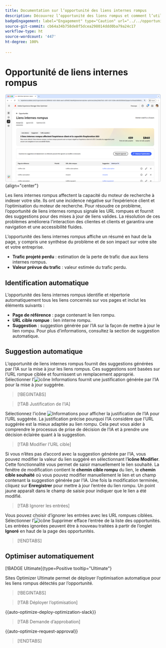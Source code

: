 ```yaml
---
title: Documentation sur l’opportunité des liens internes rompus
description: Découvrez l’opportunité des liens rompus et comment l’utiliser pour améliorer l’engagement sur votre site web.
badgeEngagement: label="Engagement" type="Caution" url="../../opportunity-types/engagement.md" tooltip="Engagement"
source-git-commit: cb64a34b758de8f5dcea298014ddd0ba79a24c17
workflow-type: ht
source-wordcount: '447'
ht-degree: 100%

---
```



# Opportunité de liens internes rompus

![Opportunité de liens internes rompus](./assets/broken-internal-links/hero.png){align="center"}

Les liens internes rompus affectent la capacité du moteur de recherche à indexer votre site. Ils ont une incidence négative sur l’expérience client et l’optimisation du moteur de recherche. Pour résoudre ce problème, l’opportunité de liens internes rompus signale les URL rompues et fournit des suggestions pour des mises à jour de liens valides. La résolution de ces problèmes améliorera l’interaction des clientes et clients et garantira une navigation et une accessibilité fluides.

L’opportunité des liens internes rompus affiche un résumé en haut de la page, y compris une synthèse du problème et de son impact sur votre site et votre entreprise.

* **Trafic projeté perdu** : estimation de la perte de trafic due aux liens internes rompus.
* **Valeur prévue du trafic** : valeur estimée du trafic perdu.

## Identification automatique

<!---![Auto-identify broken internal links](./assets/missing-or-invalid-metadata/auto-identify.png){align="center"}-->

L’opportunité des liens internes rompus identifie et répertorie automatiquement tous les liens concernés sur vos pages et inclut les éléments suivants :

* **Page de référence** : page contenant le lien rompu.
* **URL cible rompue** : lien interne rompu.
* **Suggestion** : suggestion générée par l’IA sur la façon de mettre à jour le lien rompu. Pour plus d’informations, consultez la section de suggestion automatique.

## Suggestion automatique

<!--![Auto-suggest broken internal links](./assets/broken-internal-links/auto-suggest.png){align="center"}-->

L’opportunité de liens internes rompus fournit des suggestions générées par l’IA sur la mise à jour les liens rompus. Ces suggestions sont basées sur l’URL rompue ciblée et fournissent un remplacement approprié. Sélectionner l’![icône Informations](https://spectrum.adobe.com/static/icons/workflow_18/Smock_InfoOutline_18_N.svg) fournit une justification générée par l’IA pour la mise à jour suggérée.


>[!BEGINTABS]

>[!TAB Justification de l’IA]

<!--[AI rationale of broken internal links](./assets/broken-internal-links/auto-suggest-ai-rationale.png) -->

Sélectionnez l’icône ![Informations](https://spectrum.adobe.com/static/icons/workflow_18/Smock_InfoOutline_18_N.svg) pour afficher la justification de l’IA pour l’URL suggérée. La justification précise pourquoi l’IA considère que l’URL suggérée est la mieux adaptée au lien rompu. Cela peut vous aider à comprendre le processus de prise de décision de l’IA et à prendre une décision éclairée quant à la suggestion.

>[!TAB Modifier l’URL cible]

<!--![Edit suggested URL of broken internal links](./assets/broken-internal-links/edit-target-url.png){align="center"}-->

Si vous n’êtes pas d’accord avec la suggestion générée par l’IA, vous pouvez modifier la valeur du lien suggéré en sélectionnant l’**icône Modifier**. Cette fonctionnalité vous permet de saisir manuellement le lien souhaité. La fenêtre de modification contient le **chemin cible rompu** du lien, le **chemin cible souhaité** où vous pouvez modifier manuellement le lien et un champ contenant la suggestion générée par l’IA. Une fois la modification terminée, cliquez sur **Enregistrer** pour mettre à jour l’entrée du lien rompu. Un point jaune apparaît dans le champ de saisie pour indiquer que le lien a été modifié.

>[!TAB Ignorer les entrées]

<!--![Ignore broken links](./assets/broken-internal-links/ignore.png){align="center"}-->

Vous pouvez choisir d’ignorer les entrées avec les URL rompues ciblées. Sélectionner l’![icône Supprimer](https://spectrum.adobe.com/static/icons/ui_18/CrossSize500.svg) efface l’entrée de la liste des opportunités. Les entrées ignorées peuvent être à nouveau traitées à partir de l’onglet **Ignoré** en haut de la page des opportunités.

>[!ENDTABS]


## Optimiser automatiquement

[!BADGE Ultimate]{type=Positive tooltip="Ultimate"}

<!---![Auto-optimize suggested invalid or missing metadata](./assets/broken-internal-links/auto-optimize.png){align="center"}-->

Sites Optimizer Ultimate permet de déployer l’optimisation automatique pour les liens rompus détectés par l’opportunité. <!--- TBD-need more in-depth and opportunity specific information here. What does the auto-optimization do?-->


>[!BEGINTABS]

>[!TAB Déployer l’optimisation]

{{auto-optimize-deploy-optimization-slack}}

>[!TAB Demande d’approbation]

{{auto-optimize-request-approval}}

>[!ENDTABS]


